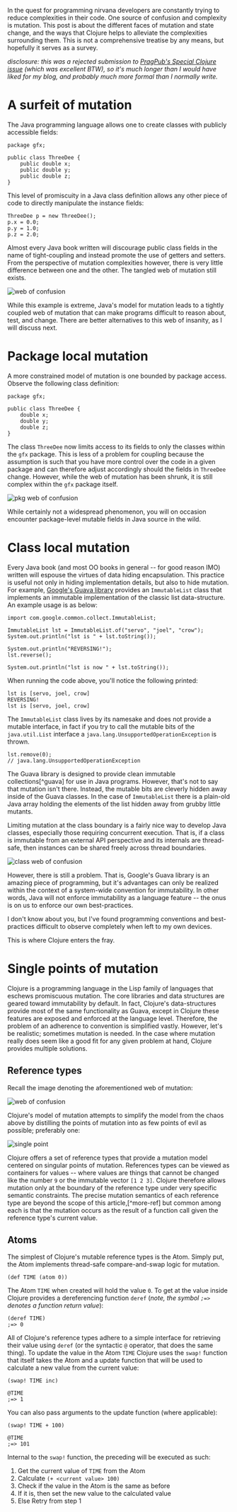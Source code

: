 In the quest for programming nirvana developers are constantly trying to reduce complexities in their code.  One source of confusion and complexity is mutation.  This post is about the different faces of mutation and state change, and the ways that Clojure helps to alleviate the complexities surrounding them.  This is not a comprehensive treatise by any means, but hopefully it serves as a survey.

*disclosure: this was a rejected submission to [PragPub's Special Clojure issue](http://pragprog.com/magazines/2011-07/content) (which was excellent BTW), so it's much longer than I would have liked for my blog, and probably much more formal than I normally write.*

# A surfeit of mutation

The Java programming language allows one to create classes with publicly accessible fields:

    package gfx;
    
    public class ThreeDee {
        public double x;
        public double y;
        public double z;
    }

This level of promiscuity in a Java class definition allows any other piece of code to directly manipulate the instance fields:

    ThreeDee p = new ThreeDee();
    p.x = 0.0;
    p.y = 1.0;
    p.z = 2.0;

Almost every Java book written will discourage public class fields in the name of tight-coupling and instead promote the use of getters and setters.  From the perspective of mutation complexities however, there is very little difference between one and the other.  The tangled web of mutation still exists.

![web of confusion](http://images.fogus.me/articles/web-of-confusion.png)

While this example is extreme, Java's model for mutation leads to a tightly coupled web of mutation that can make programs difficult to reason about, test, and change.  There are better alternatives to this web of insanity, as I will discuss next.

# Package local mutation

A more constrained model of mutation is one bounded by package access.  Observe the following class definition:

    package gfx;
    
    public class ThreeDee {
        double x;
        double y;
        double z;
    }

The class `ThreeDee` now limits access to its fields to only the classes within the `gfx` package.  This is less of a problem for coupling because the assumption is such that you have more control over the code in a given package and can therefore adjust accordingly should the fields in `ThreeDee` change.  However, while the web of mutation has been shrunk, it is still complex within the `gfx` package itself.

![pkg web of confusion](http://images.fogus.me/articles/pkg-web.png)

While certainly not a widespread phenomenon, you will on occasion encounter package-level mutable fields in Java source in the wild.

# Class local mutation

Every Java book (and most OO books in general -- for good reason IMO) written will espouse the virtues of data hiding encapsulation.  This practice is useful not only in hiding implementation details, but also to hide mutation.  For example, [Google's Guava library](http://code.google.com/p/guava-libraries/) provides an `ImmutableList` class that implements an immutable implementation of the classic list data-structure.  An example usage is as below:

    import com.google.common.collect.ImmutableList;
    
    ImmutableList lst = ImmutableList.of("servo", "joel", "crow");
    System.out.println("lst is " + lst.toString());
    
    System.out.println("REVERSING!");
    lst.reverse();
    
    System.out.println("lst is now " + lst.toString());

When running the code above, you'll notice the following printed:

    lst is [servo, joel, crow]
    REVERSING!
    lst is [servo, joel, crow]    

The `ImmutableList` class lives by its namesake and does not provide a mutable interface, in fact if you try to call the mutable bits of the `java.util.List` interface a `java.lang.UnsupportedOperationException` is thrown.

    lst.remove(0);
    // java.lang.UnsupportedOperationException

The Guava library is designed to provide clean immutable collections[^guava] for use in Java programs.   However, that's not to say that mutation isn't there.  Instead, the mutable bits are cleverly hidden away inside of the Guava classes.  In the case of `ImmutableList` there is a plain-old Java array holding the elements of the list hidden away from grubby little mutants.

Limiting mutation at the class boundary is a fairly nice way to develop Java classes, especially those requiring concurrent execution.  That is, if a class is immutable from an external API perspective and its internals are thread-safe, then instances can be shared freely across thread boundaries.

![class web of confusion](http://images.fogus.me/articles/class-web.png)

However, there is still a problem.  That is, Google's Guava library is an amazing piece of programming, but it's advantages can only be realized within the context of a system-wide convention for immutability.  In other words, Java will not enforce immutability as a language feature -- the onus is on us to enforce our own best-practices.

I don't know about you, but I've found programming conventions and best-practices difficult to observe completely when left to my own devices.

This is where Clojure enters the fray.

# Single points of mutation

Clojure is a programming language in the Lisp family of languages that eschews promiscuous mutation.  The core libraries and data structures are geared toward immutability by default.  In fact, Clojure's data-structures provide most of the same functionality as Guava, except in Clojure these features are exposed and enforced at the language level.  Therefore, the problem of an adherence to convention is simplified vastly.  However, let's be realistic; sometimes mutation is needed.  In the case where mutation really does seem like a good fit for any given problem at hand, Clojure provides multiple solutions.

## Reference types

Recall the image denoting the aforementioned web of mutation:

![web of confusion](http://images.fogus.me/articles/web-of-confusion.png)


Clojure's model of mutation attempts to simplify the model from the chaos above by distilling the points of mutation into as few points of evil as possible; preferably one:

![single point](http://images.fogus.me/articles/single-point.png)


Clojure offers a set of reference types that provide a mutation model centered on singular points of mutation.  References types can be viewed as containers for values -- where values are things that cannot be changed like the number `9` or the immutable vector `[1 2 3]`.  Clojure therefore allows mutation only at the boundary of the reference type under very specific semantic constraints.  The precise mutation semantics of each reference type are beyond the scope of this article,[^more-ref] but common among each is that the mutation occurs as the result of a function call given the reference type's current value.

## Atoms

The simplest of Clojure's mutable reference types is the Atom.  Simply put, the Atom implements thread-safe compare-and-swap logic for mutation.

    (def TIME (atom 0))

The Atom `TIME` when created will hold the value `0`.  To get at the value inside Clojure provides a dereferencing function `deref` (*note, the symbol `;=>` denotes a function return value*):

    (deref TIME)
    ;=> 0

All of Clojure's reference types adhere to a simple interface for retrieving their value using `deref` (or the syntactic `@` operator, that does the same thing).  To update the value in the Atom `TIME` Clojure uses the `swap!` function that itself takes the Atom and a update function that will be used to calculate a new value from the current value:

    (swap! TIME inc)
    
    @TIME
    ;=> 1

You can also pass arguments to the update function (where applicable):

    (swap! TIME + 100)
    
    @TIME
    ;=> 101

Internal to the `swap!` function, the preceding will be executed as such:

 1. Get the current value of `TIME` from the Atom
 2. Calculate `(+ <current value> 100)`
 3. Check if the value in the Atom is the same as before
 4. If it is, then set the new value to the calculated value
 5. Else Retry from step 1

